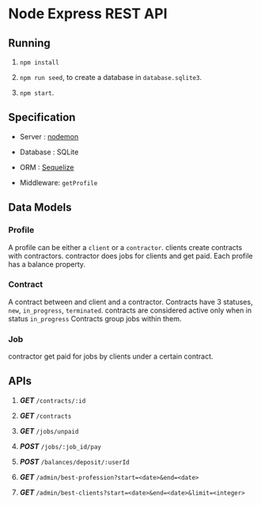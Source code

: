 # Node Express REST API

## Running

1. `npm install`

1. `npm run seed`, to create a database in `database.sqlite3`.

1. `npm start`.


## Specification

- Server : [nodemon](https://nodemon.io/)

- Database : SQLite

- ORM : [Sequelize](http://docs.sequelizejs.com/)

- Middleware: `getProfile`

## Data Models

### Profile
A profile can be either a `client` or a `contractor`. 
clients create contracts with contractors. contractor does jobs for clients and get paid.
Each profile has a balance property.

### Contract
A contract between and client and a contractor.
Contracts have 3 statuses, `new`, `in_progress`, `terminated`. contracts are considered active only when in status `in_progress`
Contracts group jobs within them.

### Job
contractor get paid for jobs by clients under a certain contract.

## APIs 

1. ***GET*** `/contracts/:id` 

1. ***GET*** `/contracts` 

1. ***GET*** `/jobs/unpaid`

1. ***POST*** `/jobs/:job_id/pay`

1. ***POST*** `/balances/deposit/:userId`

1. ***GET*** `/admin/best-profession?start=<date>&end=<date>`

1. ***GET*** `/admin/best-clients?start=<date>&end=<date>&limit=<integer>` 

